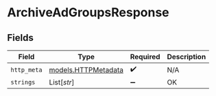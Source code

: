 # ArchiveAdGroupsResponse


## Fields

| Field                                            | Type                                             | Required                                         | Description                                      |
| ------------------------------------------------ | ------------------------------------------------ | ------------------------------------------------ | ------------------------------------------------ |
| `http_meta`                                      | [models.HTTPMetadata](../models/httpmetadata.md) | :heavy_check_mark:                               | N/A                                              |
| `strings`                                        | List[*str*]                                      | :heavy_minus_sign:                               | OK                                               |